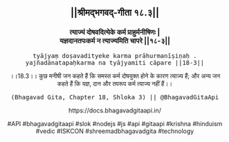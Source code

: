 <center><h2>||श्रीमद्‍भगवद्‍-गीता १८.३||</h2>
<h3>त्याज्यं दोषवदित्येके कर्म प्राहुर्मनीषिणः |<br/>यज्ञदानतपःकर्म न त्याज्यमिति चापरे ||१८-३||</h3>
<pre>tyājyaṃ doṣavadityeke karma prāhurmanīṣiṇaḥ .<br/>yajñadānatapaḥkarma na tyājyamiti cāpare ||18-3||</pre>
<p>।।18.3।। कुछ मनीषी जन कहते हैं कि समस्त कर्म दोषयुक्त होने के कारण त्याज्य हैं; और अन्य जन कहते हैं कि यज्ञ, दान और तपरूप कर्म त्याज्य नहीं हैं।।</p>
<pre>(Bhagavad Gita, Chapter 18, Shloka 3) || @BhagavadGitaApi</pre><p>https://docs.bhagavadgitaapi.in/</p><p>#API #bhagavadgitaapi #slok #nodejs #js #api #gitaapi #krishna #hinduism #vedic #ISKCON #shreemadbhagavadgita #technology</p></center>